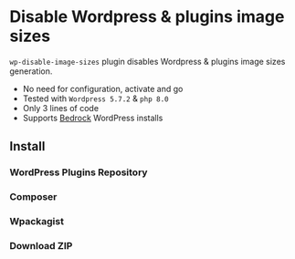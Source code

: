 # Disable Wordpress &amp; plugins image sizes

`wp-disable-image-sizes` plugin disables Wordpress &amp; plugins image sizes generation.

-  No need for configuration, activate and go
-  Tested with `Wordpress 5.7.2` & `php 8.0`
-  Only 3 lines of code
-  Supports [Bedrock](https://roots.io/bedrock) WordPress installs

## Install

### WordPress Plugins Repository

### Composer

### Wpackagist

### Download ZIP